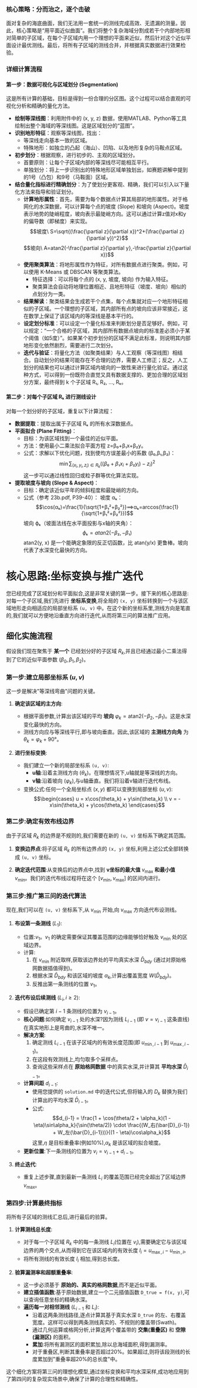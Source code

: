 ### 核心策略：分而治之，逐个击破
面对复杂的海底曲面，我们无法用一套统一的测线完成高效、无遗漏的测量。因此，核心策略是“用平面近似曲面”。我们将整个复杂海域分割成若干个内部地形相对简单的子区域，在每个子区域内用一个理想的平面来近似，然后针对这个近似平面设计最优测线。最后，将所有子区域的测线合并，并根据真实数据进行效果检验。

### 详细计算流程
#### 第一步：数据可视化与区域划分 (Segmentation)
这是所有计算的基础，目标是得到一份合理的分区图。这个过程可以结合直观的可视化分析和精确的量化方法。
- **绘制等深线图**：利用附件中的 (x, y, z) 数据，使用MATLAB、Python等工具绘制出整个海域的等深线图。这是区域划分的“蓝图”。
- **识别地形特征**：观察等深线图，找出：
    - 等深线走向基本一致的区域。
    - 特殊地形：如独立的凸起（海山）、凹陷、以及地形复杂的马鞍点区域。
- **初步划分**：根据观察，进行初步的、主观的区域划分。
    - 首要原则：让每个子区域内部的等深线尽可能相互平行。
    - 单独划分：将上一步识别出的特殊地形区域单独划出，如赛题讲解中提到的1号（凸包）和9号（马鞍面）区域。
- **结合量化指标进行精确划分**：为了使划分更客观、精确，我们可以引入以下量化方法来指导和验证划分。
    - **计算地形属性**：首先，需要为每个数据点计算其局部的地形属性。对于格网化的水深数据，可以计算每个点的坡度 (Slope) 和坡向 (Aspect)。坡度表示地势的陡峭程度，坡向表示最陡峭方向。这可以通过计算z值对x和y的偏导数（即梯度）来实现。
    $$坡度\ S=\sqrt{(\frac{\partial z}{\partial x})^2+(\frac{\partial z}{\partial y})^2}$$
    $$坡向\ A=atan2(-\frac{\partial z}{\partial y},-\frac{\partial z}{\partial x})$$
    - **使用聚类算法**：将地形属性作为特征，对所有数据点进行聚类。例如，可以使用 K-Means 或 DBSCAN 等聚类算法。
        - 特征选择：可以将每个点的 (x, y, 坡度, 坡向) 作为输入特征。
        - 聚类算法会自动将地理位置相近、且地形特征（坡度、坡向）相似的点划分为一类。
    - **结果解读**：聚类结果会生成若干个点集，每个点集就对应一个地形特征相似的子区域。一个理想的子区域，其内部所有点的坡向应该非常接近，这在数学上保证了该区域内的等深线是基本平行的。
    - **设定划分标准**：可以设定一个量化标准来判断划分是否足够好。例如，可以规定：“一个合格的子区域，其内部所有数据点坡向的标准差必须小于某个阈值（如5度）”。如果某个初步划分的区域不满足此标准，则说明其内部地形变化依然剧烈，需要进行二次划分。
    - **迭代与验证**：将量化方法（如聚类结果）与人工观察（等深线图）相结合。自动划分的结果可能存在不合理的边界，需要人工修正；反之，人工划分的结果也可以通过计算区域内坡向的一致性来进行量化验证。通过这种方式，可以得到一份既符合直觉又具有数据支撑的、更加合理的区域划分方案，最终得到 k 个子区域 R₁, R₂, ..., Rₖ。

#### 第二步：对每个子区域 Rₖ 进行测线设计
对每一个划分好的子区域，重复以下计算流程：
- **数据提取**：提取出属于子区域 Rₖ 的所有水深数据点。
- **平面拟合 (Plane Fitting)**：
    - 目标：为该区域找到一个最佳的近似平面。
    - 方法：使用最小二乘法拟合平面方程 z=β₀+β₁x+β₂y。
    - 公式：求解以下优化问题，找到使均方误差最小的系数 (β₀,β₁,β₂)：
    $$\min\sum_{(x_i,y_i,z_i)\in R_k}((β₀+β₁x_i+β₂y_i)−z_i)^2$$
    这一步可以通过线性回归或粒子群等优化算法实现。
- **提取坡度与坡向 (Slope & Aspect)**：
    - 目标：确定该近似平年的倾斜程度和最陡峭的方向。
    - 公式（参考 23b.pdf, P39-40）：
    坡度 αₖ：
    $$\cos(αₖ)=\frac{1}{\sqrt{1+β₁²+β₂²}}⟹αₖ=arccos(\frac{1}{\sqrt{1+β₁²+β₂²}})$$
    坡向 ϕₖ（坡面法线在水平面投影与x轴的夹角）：
    $$ϕₖ=atan2(−β₂,−β₁)$$
    atan2(y, x) 是一个能确定象限的反正切函数，比 atan(y/x) 更鲁棒。坡向代表了水深变化最快的方向。


# 核心思路:坐标变换与推广迭代

您已经完成了区域划分和平面拟合,这是非常关键的第一步。接下来的核心思路是:对每一个子区域,我们先进行 **坐标系变换**,将全局的 `(x, y)` 坐标转换到一个与该区域地形走向相适应的局部坐标系 `(u, v)` 中。在这个新的坐标系里,测线方向是笔直的,我们就可以方便地沿垂直方向进行迭代,从而将第三问的算法推广应用。

## 细化实施流程

假设我们现在聚焦于 **某一个** 已经划分好的子区域 $R_k$,并且已经通过最小二乘法得到了它的近似平面参数 $(\beta_0, \beta_1, \beta_2)$。

### 第一步:建立局部坐标系 $(u, v)$

这一步是解决"等深线弯曲"问题的关键。

1. **确定该区域的主方向**:
   * 根据平面参数,计算出该区域的平均 **坡向** $\varphi_k = \text{atan2}(-\beta_2, -\beta_1)$。这是水深变化最快的方向。
   * 测线方向应与等深线平行,即与坡向垂直。因此,该区域的 **主测线方向角** 为 $\theta_k = \varphi_k + 90°$。

2. **进行坐标变换**:
   * 我们建立一个新的局部坐标系 `(u, v)`:
     * **u轴**:沿着主测线方向 $(\theta_k)$。在理想情况下,u轴就是等深线的方向。
     * **v轴**:沿着坡向 $(\varphi_k)$,与u轴垂直。我们将沿着v轴进行迭代布线。
   * 变换公式:任何一个全局坐标点 $(x, y)$ 都可以变换到局部坐标 $(u, v)$:
     $$\begin{cases}
     u = x\cos(\theta_k) + y\sin(\theta_k) \\
     v = -x\sin(\theta_k) + y\cos(\theta_k)
     \end{cases}$$

### 第二步:确定有效布线边界

由于子区域 $R_k$ 的边界是不规则的,我们需要在新的 `(u, v)` 坐标系下确定其范围。

1. **变换边界点**:将子区域 $R_k$ 的所有边界点的 `(x, y)` 坐标,利用上述公式全部转换成 `(u, v)` 坐标。

2. **确定迭代范围**:从变换后的边界点中,找到 **v坐标的最大值** $v_{\max}$ **和最小值** $v_{\min}$。我们的迭代布线过程将在这个 $[v_{\min}, v_{\max}]$ 的区间内进行。

### 第三步:推广第三问的迭代算法

现在,我们可以在 `(u, v)` 坐标系下,从 $v_{\min}$ 开始,向 $v_{\max}$ 方向迭代布设测线。

1. **布设第一条测线** ($L_1$):
   * 位置:$v_1$。$v_1$ 的确定需要保证其覆盖范围的边缘能够恰好触及 $v_{\min}$ 处的区域边界。
   * 计算:
     1. 在 $v_{\min}$ 附近取样,获取该边界处的平均真实水深 $\bar{D}_{bdy}$ (通过对原始格网数据插值得到)。
     2. 根据水深 $\bar{D}_{bdy}$ 和该区域的坡度 $\alpha_k$,计算出覆盖宽度 $W(\bar{D}_{bdy})$。
     3. 反推出第一条测线的位置 $v_1$。

2. **迭代布设后续测线** ($L_i, i \geq 2$):
   * 假设已确定第 $i-1$ 条测线的位置为 $v_{i-1}$。
   * **核心问题**:如何确定 $v_{i-1}$ 处的水深?因为测线 $L_{i-1}$ (即 $v = v_{i-1}$ 这条直线) 在真实地形上是弯曲的,水深不唯一。
   * **解决方案**:
     1. 确定测线 $L_{i-1}$ 在该子区域内的有效长度范围(即 $u_{\min,i-1}$ 到 $u_{\max,i-1}$)。
     2. 在这段有效测线上,均匀取多个采样点。
     3. 查询这些采样点在 **原始格网数据** 中的真实水深,并计算其 **平均水深** $\bar{D}_{i-1}$。
   * **计算间距** $d_{i-1}$:
     * 使用您提供的 `solution.md` 中的迭代公式,但将输入的 $D_k$ 替换为我们计算出的平均水深 $\bar{D}_{i-1}$。
     * 公式:
       $$d_{i-1} = \frac{1 + \cos(\theta/2 + \alpha_k)(1 - \eta)\sin\alpha_k}{\sin(\theta/2)} \cdot \frac{(W_右(\bar{D}_{i-1}) + W_左(\bar{D}_{i-1}))}{(1 - \eta)\cos\alpha_k}$$
       这里,$\eta$ 是目标重叠率(例如10%),$\alpha_k$ 是该区域的拟合坡度。
   * **更新位置**:下一条测线的位置为 $v_i = v_{i-1} + d_{i-1}$。

3. **终止迭代**:
   * 重复上述步骤,直到最新一条测线 $L_i$ 的覆盖范围已经完全超出了区域边界 $v_{\max}$。

### 第四步:计算最终指标

将所有子区域的测线汇总后,进行最后的验算。

1. **计算测线总长度**:
   * 对于每一个子区域 $R_k$ 中的每一条测线 $L_i$(位置在 $v_i$),需要确定它与该区域边界的两个交点,从而得到它在该区域内的有效长度 $l_i = u_{\max,i} - u_{\min,i}$。
   * 将所有测线的有效长度 $l_i$ 相加,得到总长度。

2. **验算漏测率和超额重叠率**:
   * 这一步必须基于 **原始的、真实的格网数据**,而不是近似平面。
   * **建立插值函数**:基于原始数据,建立一个二元插值函数 `D_true = f(x, y)`,可以查询任意坐标的精确水深。
   * **遍历每一对相邻测线** ($L_{i-1}$ 和 $L_i$):
     * 沿着这两条测线路径,逐点计算其基于真实水深 `D_true` 的左、右覆盖宽度。这样可以得到两条测线真实的、不规则的覆盖带(Swath)。
     * 通过几何运算或格网分析,计算这两个覆盖带的 **交集(重叠区)** 和 **空隙(漏测区)** 的面积。
     * **累加**:将所有漏测区的面积累加,除以总海域面积,得到漏测率。
     * 对于重叠区,判断其重叠率是否超过20%。如果超过,则将该段测线的长度累加到"重叠率超20%的总长度"中。

这个细化方案将第三问的理想化模型,通过坐标变换和平均水深采样,成功地应用到了第四问的复杂现实场景中,确保了计算的合理性和精确性。